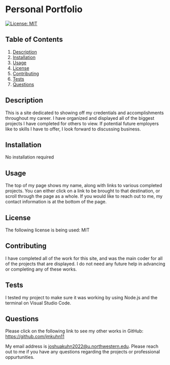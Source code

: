 

# Personal Portfolio 

[![License: MIT](https://img.shields.io/badge/License-MIT-yellow.svg)](https://opensource.org/licenses/MIT) 

## Table of Contents

1. [Description](#description)
2. [Installation](#installation)
3. [Usage](#usage)
4. [License](#license)
5. [Contributing](#contributing)
6. [Tests](#tests)
7. [Questions](#questions)


## Description

This is a site dedicated to showing off my credentials and accomplishments throughout my career. I have organized and displayed all of the biggest projects I have completed for others to view. If potential future employers like to skills I have to offer, I look forward to discussing business.

## Installation

No installation required

## Usage

The top of my page shows my name, along with links to various completed projects. You can either click on a link to be brought to that destination, or scroll through the page as a whole. If you would like to reach out to me, my contact information is at the bottom of the page.

## License

The following license is being used:  MIT

## Contributing

I have completed all of the work for this site, and was the main coder for all of the projects that are displayed. I do not need any future help in advancing or completing any of these works.

## Tests

I tested my project to make sure it was working by using Node.js and the terminal on Visual Studio Code.

## Questions

Please click on the following link to see my other works in GitHub: https://github.com/jmkuhn11

My email address is joshuakuhn2022@u.northwestern.edu. Please reach out to me if you have any questions regarding the projects or professional oppurtunities.